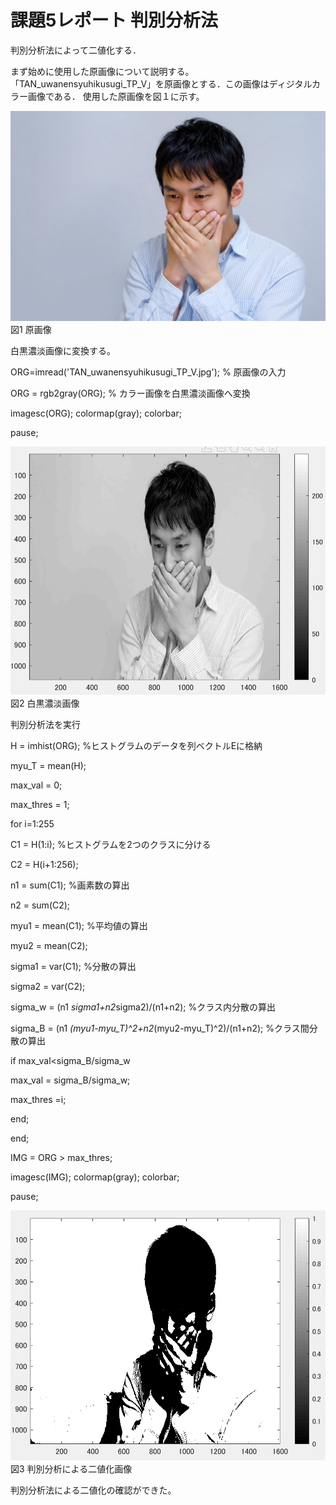 # 課題5レポート 判別分析法
判別分析法によって二値化する．

まず始めに使用した原画像について説明する。
「TAN_uwanensyuhikusugi_TP_V」を原画像とする．この画像はディジタルカラー画像である．
使用した原画像を図１に示す。


![原画像](https://github.com/ararai01/lecture_image_processing/blob/master/my_image/TAN_uwanensyuhikusugi_TP_V.jpg)  
図1 原画像

白黒濃淡画像に変換する。

ORG=imread('TAN_uwanensyuhikusugi_TP_V.jpg'); % 原画像の入力

ORG = rgb2gray(ORG); % カラー画像を白黒濃淡画像へ変換

imagesc(ORG); colormap(gray); colorbar;

pause;



![原画像](https://github.com/ararai01/lecture_image_processing/blob/master/my_image/kadai5-1.png)  
図2 白黒濃淡画像

判別分析法を実行

H = imhist(ORG); %ヒストグラムのデータを列ベクトルEに格納

myu_T = mean(H);

max_val = 0;

max_thres = 1;

for i=1:255

C1 = H(1:i); %ヒストグラムを2つのクラスに分ける

C2 = H(i+1:256);

n1 = sum(C1); %画素数の算出

n2 = sum(C2);

myu1 = mean(C1); %平均値の算出

myu2 = mean(C2);

sigma1 = var(C1); %分散の算出

sigma2 = var(C2);

sigma_w = (n1 *sigma1+n2*sigma2)/(n1+n2); %クラス内分散の算出

sigma_B = (n1 *(myu1-myu_T)^2+n2*(myu2-myu_T)^2)/(n1+n2); %クラス間分散の算出

if max_val<sigma_B/sigma_w

max_val = sigma_B/sigma_w;

max_thres =i;

end;

end;

IMG = ORG > max_thres;

imagesc(IMG); colormap(gray); colorbar;

pause;


![原画像](https://github.com/ararai01/lecture_image_processing/blob/master/my_image/kadai5-2.png)  
図3 判別分析による二値化画像



判別分析法による二値化の確認ができた。



